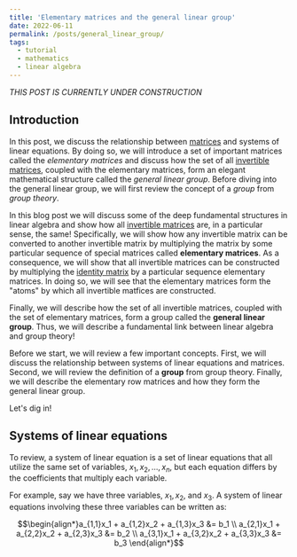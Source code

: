 ```yaml
---
title: 'Elementary matrices and the general linear group'
date: 2022-06-11
permalink: /posts/general_linear_group/
tags:
  - tutorial
  - mathematics
  - linear algebra
---
```


_THIS POST IS CURRENTLY UNDER CONSTRUCTION_

Introduction
------------

In this post, we discuss the relationship between [matrices](https://mbernste.github.io/posts/matrices/) and systems of linear equations. By doing so, we will introduce a set of important matrices called the _elementary matrices_ and discuss how the set of all [invertible matrices](https://mbernste.github.io/posts/inverse_matrices/), coupled with the elementary matrices, form an elegant mathematical structure called the _general linear group_. Before diving into the general linear group, we will first review the concept of a _group_ from _group theory_. 

In this blog post we will discuss some of the deep fundamental structures in linear algebra and show how all [invertible matrices](https://mbernste.github.io/posts/inverse_matrices/) are, in a particular sense, the same! Specifically, we will show how any invertible matrix can be converted to another invertible matrix by multiplying the matrix by some particular sequence of special matrices called **elementary matrices**. As a consequence, we will show that all invertible matrices can be constructed by multiplying the [identity matrix](https://mbernste.github.io/posts/matrices_as_functions/) by a particular sequence elementary matrices. In doing so, we will see that the elementary matrices form the "atoms" by which all invertible matfices are constructed. 

Finally, we will describe how the set of all invertible matrices, coupled with the set of elementary matrices, form a group called the **general linear group**. Thus, we will describe a fundamental link between linear algebra and group theory!

Before we start, we will review a few important concepts. First, we will discuss the relationship between systems of linear equations and matrices. Second, we will review the definition of a **group** from group theory. Finally, we will describe the elementary row matrices and how they form the general linear group.

Let's dig in!

Systems of linear equations
---------------------------

To review, a system of linear equation is a set of linear equations that all utilize the same set of variables, $x_1, x_2, \dots, x_n$, but each equation differs by the coefficients that multiply each variable. 

For example, say we have three variables, $x_1, x_2$, and $x_3$. A system of linear equations involving these three variables can be written as:

$$\begin{align*}a_{1,1}x_1 + a_{1,2}x_2 + a_{1,3}x_3 &= b_1 \\ a_{2,1}x_1 + a_{2,2}x_2 + a_{2,3}x_3 &= b_2 \\ a_{3,1}x_1 + a_{3,2}x_2 + a_{3,3}x_3 &= b_3 \end{align*}$$





